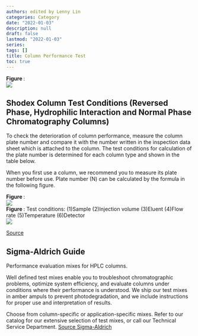 ```yaml
---
authors: edited by Lenny Lin
categories: Category
date: "2022-01-03"
description: null
draft: false
lastmod: "2022-01-03"
series: 
tags: []
title: Column Performance Test
toc: true
---
```


<figcaption><b>Figure </b>: </figcaption>
<img src = "/docs/images/"/>
<!--more-->

## Shodex Column Test Conditions (Reversed Phase, Hydrophilic Interaction and Normal Phase Chromatography Columns)
To check the deterioration of column performance, measure the column plate number and compare it with the number written in the inspection data sheet which is attached to the column. The test conditions for calculation of the plate number is determined for each column type and shown in the table below.  

When you first use a column, we recommend you to measure its plate number before use. Plate number (N) can be calculated by the formula in the following figure.  


<figcaption><b>Figure </b>: </figcaption>
<img src = "/docs/images/Screenshot 2022-01-17 095125.png"/>


<figcaption><b>Figure </b>: Test conditions: (1)Sample (2)Injection volume (3)Eluent (4)Flow rate (5)Temperature (6)Detector</figcaption>
<img src = "/docs/images/Screenshot 2022-01-17 095252.png"/>

[Source](https://www.shodex.com/en/da/01/06/01.html)

## Sigma-Aldrich Guide

Performance evaluation mixes for HPLC columns.

Well defined test mixes enable you to troubleshoot chromatographic problems, optimize system efficiency, and evaluate columns under conditions where their performance is understood. We ship our test mixes in amber ampuls to prevent photodegradation, and we include instructions for proper use and interpretation of results.

Choose from column-specific or application-specific mixes. Refer to our catalog for our extensive selection of test mixes, or call our Technical Service Department.
[Source Sigma-Aldrich](https://www.sigmaaldrich.com/CA/en/technical-documents/technical-article/analytical-chemistry/small-molecule-hplc/hplc-troubleshooting-guide?gclid=Cj0KCQiA_8OPBhDtARIsAKQu0gYR2a-bKGOUhDIj6CVZCut9t27HPzLqFqcyZBg51Yp8La_Ecue7cw0aAkZDEALw_wcB#table3)

